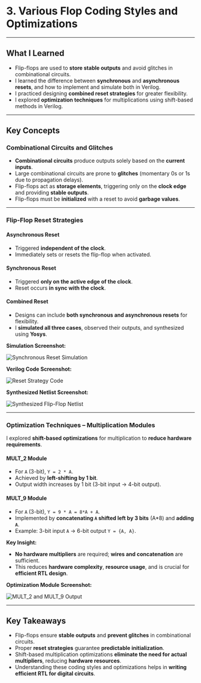 # 3. Various Flop Coding Styles and Optimizations

---

## What I Learned

- Flip-flops are used to **store stable outputs** and avoid glitches in combinational circuits.  
- I learned the difference between **synchronous** and **asynchronous resets**, and how to implement and simulate both in Verilog.  
- I practiced designing **combined reset strategies** for greater flexibility.  
- I explored **optimization techniques** for multiplications using shift-based methods in Verilog.  

---

## Key Concepts

###  Combinational Circuits and Glitches

- **Combinational circuits** produce outputs solely based on the **current inputs**.  
- Large combinational circuits are prone to **glitches** (momentary 0s or 1s due to propagation delays).  
- Flip-flops act as **storage elements**, triggering only on the **clock edge** and providing **stable outputs**.  
- Flip-flops must be **initialized** with a reset to avoid **garbage values**.

---

###  Flip-Flop Reset Strategies

#### Asynchronous Reset
- Triggered **independent of the clock**.  
- Immediately sets or resets the flip-flop when activated.  

#### Synchronous Reset
- Triggered **only on the active edge of the clock**.  
- Reset occurs **in sync with the clock**.  

#### Combined Reset
- Designs can include **both synchronous and asynchronous resets** for flexibility.  
- I **simulated all three cases**, observed their outputs, and synthesized using **Yosys**.  

**Simulation Screenshot:**  

![Synchronous Reset Simulation](.Screenshots/synchronous_reset_sim.jpg)  

**Verilog Code Screenshot:**  

![Reset Strategy Code](.Screenshots/reset_code.jpg)  

**Synthesized Netlist Screenshot:**  

![Synthesized Flip-Flop Netlist](.Screenshots/reset_synth.jpg)  

---

###  Optimization Techniques – Multiplication Modules

I explored **shift-based optimizations** for multiplication to **reduce hardware requirements**.  

#### MULT_2 Module
- For `A` (3-bit), `Y = 2 * A`.  
- Achieved by **left-shifting by 1 bit**.  
- Output width increases by 1 bit (3-bit input → 4-bit output).  

#### MULT_9 Module
- For `A` (3-bit), `Y = 9 * A = 8*A + A`.  
- Implemented by **concatenating `A` shifted left by 3 bits** (A*8) and **adding `A`**.  
- Example: 3-bit input `A` → 6-bit output `Y = {A, A}`.  

**Key Insight:**  
- **No hardware multipliers** are required; **wires and concatenation** are sufficient.  
- This reduces **hardware complexity**, **resource usage**, and is crucial for **efficient RTL design**.  

**Optimization Module Screenshot:**  

![MULT_2 and MULT_9 Output](.Screenshots/mult_optimizations.jpg)  

---

##  Key Takeaways

- Flip-flops ensure **stable outputs** and **prevent glitches** in combinational circuits.  
- Proper **reset strategies** guarantee **predictable initialization**.  
- Shift-based multiplication optimizations **eliminate the need for actual multipliers**, reducing **hardware resources**.  
- Understanding these coding styles and optimizations helps in **writing efficient RTL for digital circuits**.
